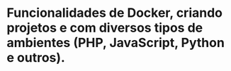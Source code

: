 # Funcionalidades de Docker, criando projetos e com diversos tipos de ambientes (PHP, JavaScript, Python e outros).
